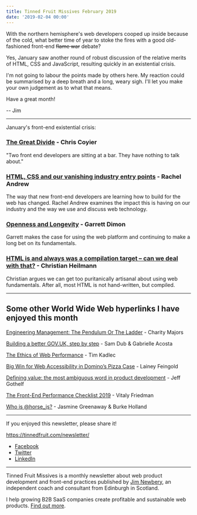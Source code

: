 ```yaml
---
title: Tinned Fruit Missives February 2019
date: '2019-02-04 00:00'
---
```


With the northern hemisphere's web developers cooped up inside because of the cold, what better time of year to stoke the fires with a good old-fashioned front-end ~~flame war~~ debate?

Yes, January saw another round of robust discussion of the relative merits of HTML, CSS and JavaScript, resulting quickly in an existential crisis.

I'm not going to labour the points made by others here. My reaction could be summarised by a deep breath and a long, weary sigh. I'll let you make your own judgement as to what that means.

Have a great month!

-- Jim

---

January's front-end existential crisis:

### [The Great Divide](https://css-tricks.com/the-great-divide/) - Chris Coyier

"Two front end developers are sitting at a bar. They have nothing to talk about."

### [HTML, CSS and our vanishing industry entry points](https://rachelandrew.co.uk/archives/2019/01/30/html-css-and-our-vanishing-industry-entry-points/) - Rachel Andrew

The way that new front-end developers are learning how to build for the web has changed. Rachel Andrew examines the impact this is having on our industry and the way we use and discuss web technology.

### [Openness and Longevity](https://garrettdimon.com/2019/openness-and-longevity/) - Garrett Dimon

Garrett makes the case for using the web platform and continuing to make a long bet on its fundamentals.

### [HTML is and always was a compilation target – can we deal with that?](https://christianheilmann.com/2019/01/28/html-is-and-always-was-a-compilation-target-can-we-deal-with-that/) - Christian Heilmann

Christian argues we can get too puritanically artisanal about using web fundamentals. After all, most HTML is not hand-written, but compiled. 

---

## Some other World Wide Web hyperlinks I have enjoyed this month

[Engineering Management: The Pendulum Or The Ladder](https://charity.wtf/2019/01/04/engineering-management-the-pendulum-or-the-ladder) - Charity Majors

[Building a better GOV.UK, step by step](https://gds.blog.gov.uk/2018/10/17/building-a-better-gov-uk-step-by-step/) - Sam Dub & Gabrielle Acosta

[The Ethics of Web Performance](https://timkadlec.com/remembers/2019-01-09-the-ethics-of-performance/) - Tim Kadlec

[Big Win for Web Accessibility in Domino’s Pizza Case](https://www.lflegal.com/2019/01/dominos-ninth-circuit/) - Lainey Feingold

[Defining value: the most ambiguous word in product development](https://medium.com/swlh/defining-value-the-most-ambiguous-word-in-product-development-3c36af377ecd) - Jeff Gothelf

[The Front-End Performance Checklist 2019](https://www.smashingmagazine.com/2019/01/front-end-performance-checklist-2019-pdf-pages/) - Vitaly Friedman

[Who is @horse_js?](https://whoishorsejs.com/) - Jasmine Greenaway & Burke Holland

---

If you enjoyed this newsletter, please share it!

https://tinnedfruit.com/newsletter/

* [Facebook](https://v.gd/Yq5MWW)
* [Twitter](https://v.gd/1SYOdJ)
* [LinkedIn](https://v.gd/LevaZh)

---

Tinned Fruit Missives is a monthly newsletter about web product development and front-end practices published by [Jim Newbery](https://tinnedfruit.com), an independent coach and consultant from Edinburgh in Scotland.

I help growing B2B SaaS companies create profitable and sustainable web products. [Find out more](https://tinnedfruit.com).
